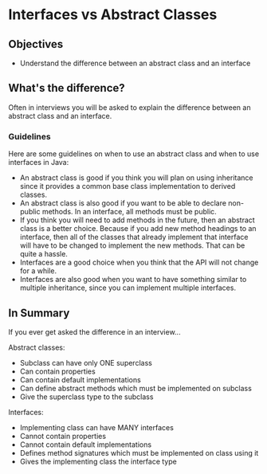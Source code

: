 # Interfaces vs Abstract Classes

## Objectives

- Understand the difference between an abstract class and an interface

## What's the difference?

Often in interviews you will be asked to explain the difference between an abstract class and an interface.

### Guidelines

Here are some guidelines on when to use an abstract class and when to use interfaces in Java:

- An abstract class is good if you think you will plan on using inheritance since it provides a common base class implementation to derived classes.
- An abstract class is also good if you want to be able to declare non-public methods. In an interface, all methods must be public.
- If you think you will need to add methods in the future, then an abstract class is a better choice. Because if you add new method headings to an interface, then all of the classes that already implement that interface will have to be changed to implement the new methods. That can be quite a hassle.
- Interfaces are a good choice when you think that the API will not change for a while.
- Interfaces are also good when you want to have something similar to multiple inheritance, since you can implement multiple interfaces.

## In Summary

If you ever get asked the difference in an interview...

Abstract classes:

- Subclass can have only ONE superclass
- Can contain properties
- Can contain default implementations
- Can define abstract methods which must be implemented on subclass
- Give the superclass type to the subclass

Interfaces:

- Implementing class can have MANY interfaces
- Cannot contain properties
- Cannot contain default implementations
- Defines method signatures which must be implemented on class using it
- Gives the implementing class the interface type
